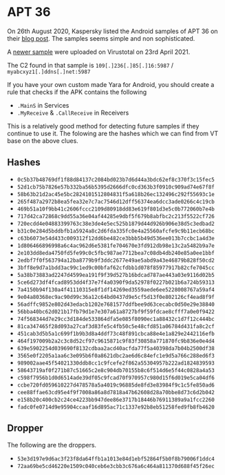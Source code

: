 # APT 36

On 26th August 2020, Kaspersky listed the Android samples of APT 36  on their [blog post](https://securelist.com/transparent-tribe-part-2/98233/). The samples seems simple and non sophisticated.

A [newer sample](https://www.virustotal.com/gui/file/fafcbb35db7cd2725d2f3f4268ffb32390f0e7602263841914fae72f37baca5b/details) were uploaded on Virustotal on 23rd April 2021.

The C2 found in that sample is `109[.]236[.]85[.]16:5987` / `myabcxyz1[.]ddns[.]net:5987`

If you have your own custom made Yara for Android, you should create a rule that checks if the APK contains the following
 - `.MainS` in Services
 - `.MyReceive` & `.CallReceive` in Receivers
 
 This is a relatively good method for detecting future samples if they continue to use it.
 The folowing are the hashes which we can find from VT base on the above clues.
 
 ## Hashes
 - `0c5b37b48769df1f88d84137c2084bd023b7d6d44a3bdc62ef8c370f3c15fec5`
 - `52d1cb75b7826e57b332ba56b5395d2666dfc0cd363b3f0910c909ad74e67f8f`
 - `58b63b21d2ac45e5bc2824101512804831f5a618b26ec132496c292f55693c1e`
 - `265f487a2972b8ea5fea32e7c7ac7546d12dff56374ea6dcc3ade0266c4c19cb`
 - `469b51a10f9bb41c2606fccc2109d80918dd83e619f801d3e5c0b772060b7e4b`
 - `717d42ca72868c9dd55a36e04af44285e9dbf5f679b8abfbc2c213f5522cf726`
 - `720ecdd4e04883399763c38e3de4e5ec525b1879d44d926b906e38d5c3edbad2`
 - `b31c0e284d5bddbfb1a5924a8c2d6fda335fc0e4a25560afcfe9c9b11ecb68bc`
 - `c63b6073e54d433c009312f12dd6be482ce3bbb5b49d536ee013b7ccbc1a4d3e`
 - `1d806466896998a6c4ac962d6e5381fe704670e3fd912db98e13c2a5482b9a7e`
 - `2e103dd8eda4750fd5fe99c0c5fbc987ae7712bea7c08db4db240e85a0ee1bbf`
 - `2edbf7f0f563794a12ba8779b9f3ddc2677e49ae5abd9a43e46879b828f50cd2`
 - `3bff8e9d7a1bdd3ac99c1ed9c00bfaf62cfdbb1d078f85977917b82cfe7045cc`
 - `5a38b73883ad2247d4599ea191f9f39d527b16bdcad787ae443a03e9116d02b5`
 - `5ce6d273df4fcad8953dd4f37e7f4a0390f9da52978f0227b021b6a724b59313`
 - `7a4150b94f130a4f41110315e8f1df14269ed3559aede6ee5228008767a59af4`
 - `9e04a80368ec9ac90d99c36a12c64bd0437d9e5cf5d13f0e802126cf4ead8f9f`
 - `56adffc9852e802d43edacb1202e7681577ddfbee9d63cecabc0d50e29e38840`
 - `56bba40bc62d021b17fb79d1e7e307a61a8727bf9f59fdcae8cfff7a0e0f9422`
 - `74f568344d7e29cc3d184de533864dfa5e085f8090ec1a88432c1d7f12c444bc`
 - `81ca347465f28d093a27caf3d83fe5c4fb50c5e48cfd851a06784d431fa8c2cf`
 - `451cab3d5b5a1c699f1b9b3d8a4ddf73c48f891cbca88e4e1a829e2442116efb`
 - `464f197009b2a2c3c8d52cf97c9615871c9f83f30858a771870fc9b836e0e4d4`
 - `639e5902254d039690f8132cdbaa2acd40acfda77f5a40398da7b04b2500df38`
 - `3565e0f2205a1aa6c3e095b6f0a8621dbc2ae6d6c84efc1e9d5a766c288ed6f3`
 - `989002aae45f54021330ddb8cc1c9fcefe2f862a55304957b222ad1824839593`
 - `58643719af0f271b87c51665c2e8c904db70155b8c6f514d6e5f44c0828a4a53`
 - `c598f7956b1d0d6514ade39df05c9fcad70f970957c980d15f6d019e5ca04df6`
 - `ccbe720fd059610227d478578a5a4019c96885de8fd3e83984f9c1c5fe850ad6`
 - `cee88ffae63cd95e4f9f7008a86a8d7818a47b62608d28a70bbe8d73c6d2b042`
 - `e158b20c400cb2c24ce4223bb947dee86e3717b18446b76911389a9a1fcc2260`
 - `fadc0fe0714d9e95904ccaaf16d895ac71c1337e92b8eb51258fed9fb8fb4620`
 
## Dropper
The following are the droppers.
- `53e3d197e9d6ac3f23f8da64ffb1a1013e84d1ebf52864f5b0f8b79006f1ddc4`
- `72aa69be5cd46220e1509c040ceb6e3cbb3c676a6c464a811370d688f45f26ec`
